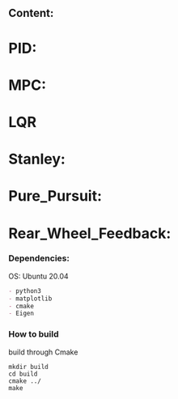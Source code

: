 ## Content:
# PID:
# MPC:
# LQR
# Stanley:
# Pure_Pursuit:
# Rear_Wheel_Feedback:


### Dependencies:
OS: Ubuntu 20.04

```markdown
- python3
- matplotlib
- cmake
- Eigen
```

### How to build

build through Cmake

```shell
mkdir build
cd build
cmake ../
make
```




